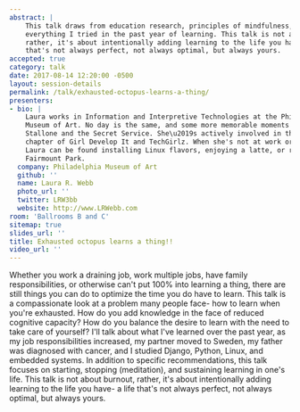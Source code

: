 ```yaml
---
abstract: |
    This talk draws from education research, principles of mindfulness, and
    everything I tried in the past year of learning. This talk is not about burnout,
    rather, it's about intentionally adding learning to the life you have- a life
    that's not always perfect, not always optimal, but always yours.
accepted: true
category: talk
date: 2017-08-14 12:20:00 -0500
layout: session-details
permalink: /talk/exhausted-octopus-learns-a-thing/
presenters:
- bio: |
    Laura works in Information and Interpretive Technologies at the Philadelphia
    Museum of Art. No day is the same, and some more memorable moments include Sylvester
    Stallone and the Secret Service. She\u2019s actively involved in the Philadelphia
    chapter of Girl Develop It and TechGirlz. When she's not at work or volunteering,
    Laura can be found installing Linux flavors, enjoying a latte, or running in
    Fairmount Park.
  company: Philadelphia Museum of Art
  github: ''
  name: Laura R. Webb
  photo_url: ''
  twitter: LRW3bb
  website: http://www.LRWebb.com
room: 'Ballrooms B and C'
sitemap: true
slides_url: ''
title: Exhausted octopus learns a thing!!
video_url: ''
---
```


Whether you work a draining job, work multiple jobs, have family responsibilities, or otherwise can't put 100% into learning a thing, there are still things you can do to optimize the time you do have to learn. This talk is a compassionate look at a problem many people face- how to learn when you're exhausted. How do you add knowledge in the face of reduced cognitive capacity? How do you balance the desire to learn with the need to take care of yourself? I'll talk about what I've learned over the past year, as my job responsibilities  increased, my partner moved to Sweden, my father was diagnosed with cancer, and I studied Django, Python, Linux, and embedded systems. In addition to specific recommendations, this talk focuses on starting, stopping (meditation), and sustaining learning in one's life. This talk is not about burnout, rather, it's about intentionally adding learning to the life you have- a life that's not always perfect, not always optimal, but always yours.
